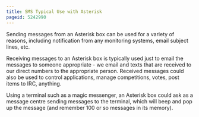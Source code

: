 ```yaml
---
title: SMS Typical Use with Asterisk
pageid: 5242990
---
```


Sending messages from an Asterisk box can be used for a variety of reasons, including notification from any monitoring systems, email subject lines, etc. 

Receiving messages to an Asterisk box is typically used just to email the messages to someone appropriate - we email and texts that are received to our direct numbers to the appropriate person. Received messages could also be used to control applications, manage competitions, votes, post items to IRC, anything. 

Using a terminal such as a magic messenger, an Asterisk box could ask as a message centre sending messages to the terminal, which will beep and pop up the message (and remember 100 or so messages in its memory).

